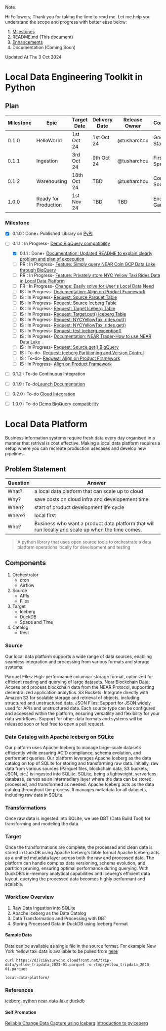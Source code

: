 > [!NOTE]
> Hi Followers,
> Thank you for taking the time to read me. Let me help you understand the scope and progress with better ease below:
> 1. [Milestones](https://github.com/tusharchou/local-data-platform/milestones)
> 2. README.md (This document) 
> 3. [Enhancements](https://github.com/tusharchou/local-data-platform/pulls)
> 6. Documentation (Coming Soon)

Updated At Thu 3 Oct 2024

# Local Data Engineering Toolkit in Python

## Plan

| Milestone | Epic                 | Target Date | Delivery Date | Release Owner   | Comment      |
|-----------|----------------------|-------------|---------------|-----------------|--------------|
| 0.1.0     | HelloWorld           | 1st Oct 24  | 1st Oct 24    | @tusharchou     | Good Start   |
| 0.1.1     | Ingestion            | 3rd Oct 24  | 9th Oct 24    | @tusharchou     | First Sprint | 
| 0.1.2     | Warehousing          | 18th Oct 24 | TBD           | @tusharchou     | Coming Soon  |
| 1.0.0     | Ready for Production | 1st Nov 24  | TBD           | TBD             | End Game     |

### Milestone

- [x] 0.1.0 : Done+ Published Library on [PyPI](https://pypi.org/project/local-data-platform/)

- [ ] 0.1.1 : In Progress- [Demo BigQuery compatibility](https://github.com/tusharchou/local-data-platform/milestone/2)
  - [x] 0.1.1 : Done+ [Documentation: Updated README to explain clearly problem and plan of excecution](https://github.com/tusharchou/local-data-platform/issues/6) 
  - [ ] PR : In Progress- [Feature: Simply query NEAR Coin GCP Data Lake through BiqQuery](https://github.com/tusharchou/local-data-platform/pull/25)
  - [ ] PR : In Progress- [Feature: Privately store NYC Yellow Taxi Rides Data in Local Data Platform](https://github.com/tusharchou/local-data-platform/pull/26)
  - [ ] FR : In Progress- [Change: Easily solve for User's Local Data Need](https://github.com/tusharchou/local-data-platform/pull/28)
  - [ ] IS : In Progress- [Documentation: Align on Product Framework](https://github.com/tusharchou/local-data-platform/issues/29)
  - [ ] IS : In Progress- [Request: Source Parquet Table](https://github.com/tusharchou/local-data-platform/issues/24)
  - [ ] IS : In Progress- [Request: Source Iceberg Table](https://github.com/tusharchou/local-data-platform/issues/21)
  - [ ] IS : In Progress- [Request: Target Iceberg Table](https://github.com/tusharchou/local-data-platform/issues/22)
  - [ ] IS : In Progress- [Request: Target.put() Iceberg Table](https://github.com/tusharchou/local-data-platform/issues/20)
  - [ ] IS : In Progress- [Request: NYCYellowTaxi.rides.put()](https://github.com/tusharchou/local-data-platform/issues/8)
  - [ ] IS : In Progress- [Request: NYCYellowTaxi.rides.get()](https://github.com/tusharchou/local-data-platform/issues/3)
  - [ ] IS : In Progress- [Request: test.iceberg.exception()](https://github.com/tusharchou/local-data-platform/issues/1)
  - [ ] IS : In Progress- [Documentation: NEAR Trader-How to use NEAR Data Lake](https://github.com/tusharchou/local-data-platform/issues/12)
  - [ ] IS : In Progress- [Request: Source.get() BigQuery](https://github.com/tusharchou/local-data-platform/issues/19)
  - [ ] IS : To-do- [Request: Iceberg Partitioning and Version Control](https://github.com/tusharchou/local-data-platform/issues/29)
  - [ ] IS : To-do- [Request: Align on Product Framework](https://github.com/tusharchou/local-data-platform/issues/29)
  - [ ] IS : In Progress- [Align on Product Framework](https://github.com/tusharchou/local-data-platform/issues/29)
- [ ] 0.1.2 : To-do Continuous Integration
- [ ] 0.1.9 : To-do[Launch Documentation](https://github.com/tusharchou/local-data-platform/milestone/2)
- [ ] 0.2.0 : To-do [Cloud Integration](https://github.com/tusharchou/local-data-platform/milestone/3)
- [ ] 1.0.0 : To-do [Demo BigQuery compatibility](https://github.com/tusharchou/local-data-platform/milestone/2)

# Local Data Platform 

Business information systems require fresh data every day organised in a manner that retrival is cost effective.
Making a local data platform requires a setup where you can recreate production usecases and develop new pipelines.

## Problem Statement

| Question | Answer                                                                                            |
|----------|---------------------------------------------------------------------------------------------------|
| What?    | a local data platform that can scale up to cloud                                                  |
| Why?     | save costs on cloud infra and developement time                                                   |
| When?    | start of product development life cycle                                                           |
| Where?   | local first                                                                                       |
| Who?     | Business who want a product data platform that will run locally and scale up when the time comes. |

> A python library that uses open source tools to orchestrate a data platform operations locally for development and testing

## Components 

1. Orchestrator 
   - cron
   - Airflow
2. Source
   - APIs
   - Files
3. Target
   - Iceberg
   - DuckDB
   - Space and Time
4. Catalog
   - Rest

### Source
Our local data platform supports a wide range of data sources, enabling seamless integration and processing from various formats and storage systems:

Parquet Files: High-performance columnar storage format, optimized for efficient reading and querying of large datasets.
Near Blockchain Data: Access and process blockchain data from the NEAR Protocol, supporting decentralized application analytics.
S3 Buckets: Integrate directly with Amazon S3 for scalable storage and retrieval of objects, including structured and unstructured data.
JSON Files: Support for JSON widely used for APIs and unstructured data.
Each source type can be configured and accessed within the platform, ensuring versatility and flexibility for your data workflows.
Support for other data formats and systems will be released soon or feel free to open a pull request.


### Data Catalog with Apache Iceberg on SQLite
Our platform uses Apache Iceberg to manage large-scale datasets efficiently while ensuring ACID compliance, schema evolution, and performant queries.
Our platform leverages Apache Iceberg as the data catalog on top of SQLite for storing and transforming raw data.
Initially, raw data from various sources (Parquet files, blockchain data, S3 buckets, JSON, etc.) is ingested into SQLite. SQLite, being a lightweight, serverless database, serves as an intermediary layer where the data can be stored, processed, and transformed as needed. Apache Iceberg acts as the data catalog throughout the process. It manages metadata for all datasets, including raw data in SQLite.

### Transformations 
Once raw data is ingested into SQLite, we use DBT (Data Build Tool) for transforming and modeling the data.

### Target
Once the transformations are complete, the processed and clean data is stored in DuckDB using Apache Iceberg's table format
Apache Iceberg acts as a unified metadata layer across both the raw and processed data. The platform can handle complex data versioning, schema evolution, and partition pruning, ensuring optimal performance during querying. With DuckDB’s in-memory analytical capabilities and Iceberg’s efficient data layout, querying the processed data becomes highly performant and scalable.

### Workflow Overview
1. Raw Data Ingestion into SQLite
2. Apache Iceberg as the Data Catalog
3. Data Transformation and Processing with DBT
4. Storing Processed Data in DuckDB using Iceberg Format

#### Sample Data

Data can be available as single file in the source format. For example New York Yellow taxi data is available to be 
pulled from [here](https://www.nyc.gov/site/tlc/about/tlc-trip-record-data.page)

```
curl https://d37ci6vzurychx.cloudfront.net/trip-data/yellow_tripdata_2023-01.parquet -o /tmp/yellow_tripdata_2023-01.parquet
```
`local-data-platform/`


### References

[iceberg-python](https://py.iceberg.apache.org)
[near-data-lake](https://docs.near.org/concepts/advanced/near-lake-framework)
[duckdb](https://duckdb.org/docs/extensions/iceberg.html)

#### Self Promotion

[Reliable Change Data Capture using Iceberg](https://medium.com/@tushar.choudhary.de/reliable-cdc-apache-spark-ingestion-pipeline-using-iceberg-5d8f0fee6fd6)
[Introduction to pyiceberg](https://medium.com/@tushar.choudhary.de/internals-of-apache-pyiceberg-10c2302a5c8b)
